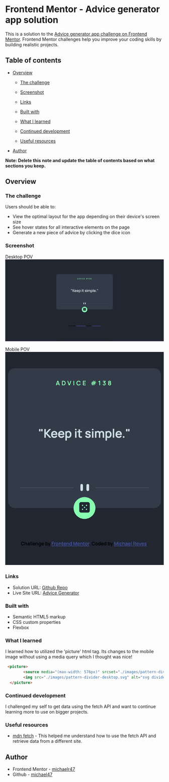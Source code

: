 # Frontend Mentor - Advice generator app solution

This is a solution to the [Advice generator app challenge on Frontend Mentor](https://www.frontendmentor.io/challenges/advice-generator-app-QdUG-13db). Frontend Mentor challenges help you improve your coding skills by building realistic projects.

## Table of contents

- [Overview](#overview)
  - [The challenge](#the-challenge)
  - [Screenshot](#screenshot)
  - [Links](#links)

  - [Built with](#built-with)
  - [What I learned](#what-i-learned)
  - [Continued development](#continued-development)
  - [Useful resources](#useful-resources)
- [Author](#author)


**Note: Delete this note and update the table of contents based on what sections you keep.**

## Overview

### The challenge

Users should be able to:

- View the optimal layout for the app depending on their device's screen size
- See hover states for all interactive elements on the page
- Generate a new piece of advice by clicking the dice icon

### Screenshot
Desktop POV
![](./images/desktop%20adviceSite.png)

Mobile POV
![](./images/mobile%20adviceSite.png)

### Links

- Solution URL: [Github Repo](https://github.com/michaelr47/Advice-Generator)
- Live Site URL: [Advice Generator](https://michaelr47.github.io/Advice-Generator/)

### Built with

- Semantic HTML5 markup
- CSS custom properties
- Flexbox

### What I learned

I learned how to utilized the 'picture' html tag. Its changes to the mobile image without using a media query which I thought was nice!

```html
 <picture>
        <source media="(max-width: 576px)" srcset="./images/pattern-divider-mobile.svg">
        <img src="./images/pattern-divider-desktop.svg" alt="svg divider image">
  </picture>
```

### Continued development

I challenged my self to get data using the fetch API and want to continue learning more to use on bigger projects.

### Useful resources

- [mdn fetch](https://developer.mozilla.org/en-US/docs/Web/API/Fetch_API/Using_Fetch) - This helped me understand how to use the fetch API and retrieve data from a different site.

## Author


- Frontend Mentor - [michaelr47](https://www.frontendmentor.io/profile/michaelr47)
- Github - [michael47](https://github.com/michaelr47)
